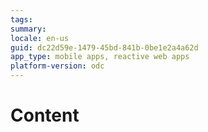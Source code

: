 ```yaml
---
tags: 
summary: 
locale: en-us
guid: dc22d59e-1479-45bd-841b-0be1e2a4a62d
app_type: mobile apps, reactive web apps
platform-version: odc
---
```


# Content

